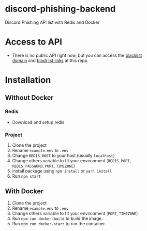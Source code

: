 # discord-phishing-backend
Discord Phishing API list with Redis and Docker

# Access to API
- There is no public API right now, but you can access the [blacklist domain](https://raw.githubusercontent.com/phamleduy04/discord-phishing-backend/main/blacklist-domains.json) and [blacklist links](https://raw.githubusercontent.com/phamleduy04/discord-phishing-backend/main/blacklist-links.json) at this repo. 
# Installation
## Without Docker
### Redis 
- Download and setup redis
### Project
1. Clone the project
2. Rename `example.env` to `.env`
3. Change `REDIS_HOST` to your host (usually `localhost`)
4. Change others variable to fit your environment (`REDIS_PORT`, `REDIS_PASSWORD`, `PORT`, `TIMEZONE`)
5. Install package using `npm install` or `yarn install`
6. Run `npm start`

## With Docker
1. Clone the project
2. Rename `example.env` to `.env`
3. Change others variable to fit your environment (`PORT`, `TIMEZONE`)
4. Run `npm run docker-build` to build the image.
5. Run `npm run docker-start` to run the container.
